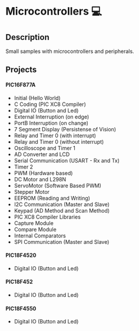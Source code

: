 # Microcontrollers 💻

## Description
Small samples with microcontrollers and peripherals.

## Projects
#### PIC16F877A
- Initial (Hello World)
- C Coding (PIC XC8 Compiler)
- Digital IO (Button and Led)
- External Interruption (on edge)
- PortB Interruption (on change)
- 7 Segment Display (Persistense of Vision)
- Relay and Timer 0 (with interrupt)
- Relay and Timer 0 (without interrupt)
- Oscilloscope and Timer 1
- AD Converter and LCD
- Serial Communication (USART - Rx and Tx)
- Timer 2
- PWM (Hardware based)
- DC Motor and L298N
- ServoMotor (Software Based PWM)
- Stepper Motor
- EEPROM (Reading and Writing)
- I2C Communication (Master and Slave)
- Keypad (AD Method and Scan Method)
- PIC XC8 Compiler Libraries
- Capture Module
- Compare Module
- Internal Comparators
- SPI Communication (Master and Slave)

#### PIC18F4520
- Digital IO (Button and Led)

#### PIC18F452
- Digital IO (Button and Led)

#### PIC18F4550
- Digital IO (Button and Led)